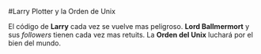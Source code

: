#Larry Plotter y la Orden de Unix

El código de **Larry** cada vez se vuelve mas peligroso.
**Lord Ballmermort** y sus *followers* tienen cada vez mas retuits.
La **Orden del Unix** luchará por el bien del mundo.

